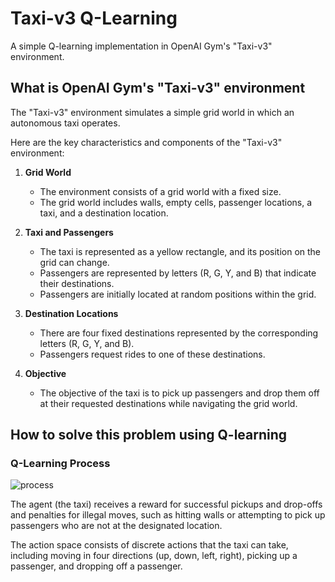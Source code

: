 # Taxi-v3 Q-Learning
A simple Q-learning implementation in OpenAI Gym's "Taxi-v3" environment.

## What is  OpenAI Gym's "Taxi-v3" environment
The "Taxi-v3" environment simulates a simple grid world in which an autonomous taxi operates.

Here are the key characteristics and components of the "Taxi-v3" environment:


1) **Grid World**
   * The environment consists of a grid world with a fixed size.
   * The grid world includes walls, empty cells, passenger locations, a taxi, and a destination location.


2) **Taxi and Passengers**
    * The taxi is represented as a yellow rectangle, and its position on the grid can change.
    * Passengers are represented by letters (R, G, Y, and B) that indicate their destinations.
    * Passengers are initially located at random positions within the grid.


3) **Destination Locations**
    * There are four fixed destinations represented by the corresponding letters (R, G, Y, and B).
    * Passengers request rides to one of these destinations.


4) **Objective**
    * The objective of the taxi is to pick up passengers and drop them off at their requested destinations while navigating the grid world.


## How to solve this problem using Q-learning
### Q-Learning Process
![process](https://cdn-media-1.freecodecamp.org/images/oQPHTmuB6tz7CVy3L05K1NlBmS6L8MUkgOud)

The agent (the taxi) receives a reward for successful pickups and drop-offs and penalties for illegal moves, such as hitting walls or attempting to pick up passengers who are not at the designated location.

The action space consists of discrete actions that the taxi can take, including moving in four directions (up, down, left, right), picking up a passenger, and dropping off a passenger.
